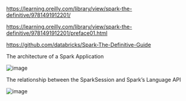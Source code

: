 https://learning.oreilly.com/library/view/spark-the-definitive/9781491912201/

https://learning.oreilly.com/library/view/spark-the-definitive/9781491912201/preface01.html

https://github.com/databricks/Spark-The-Definitive-Guide

The architecture of a Spark Application

![image](https://learning.oreilly.com/library/view/spark-the-definitive/9781491912201/assets/spdg_0201.png)

The relationship between the SparkSession and Spark’s Language API

![image](https://learning.oreilly.com/library/view/spark-the-definitive/9781491912201/assets/spdg_0202.png)
